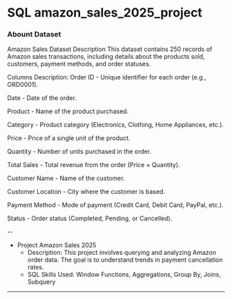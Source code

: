 # SQL amazon_sales_2025_project
### Abount Dataset
Amazon Sales Dataset Description
This dataset contains 250 records of Amazon sales transactions, including details about the products sold, customers, payment methods, and order statuses.

Columns Description:
Order ID - Unique identifier for each order (e.g., ORD0001).

Date - Date of the order.

Product - Name of the product purchased.

Category - Product category (Electronics, Clothing, Home Appliances, etc.).

Price - Price of a single unit of the product.

Quantity - Number of units purchased in the order.

Total Sales - Total revenue from the order (Price × Quantity).

Customer Name - Name of the customer.

Customer Location - City where the customer is based.

Payment Method - Mode of payment (Credit Card, Debit Card, PayPal, etc.).

Status - Order status (Completed, Pending, or Cancelled).

--

- Project Amazon Sales 2025
  - Description: This project involves querying and analyzing Amazon order data. The goal is to understand trends in payment cancellation rates.
  - SQL Skills Used: Window Functions, Aggregations, Group By, Joins, Subquery

 ---
